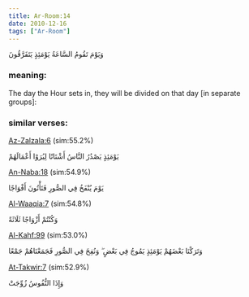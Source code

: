 ```yaml
---
title: Ar-Room:14
date: 2010-12-16
tags: ["Ar-Room"]
---
```

وَيَوْمَ تَقُومُ السَّاعَةُ يَوْمَئِذٍ يَتَفَرَّقُونَ
### meaning: 
The day the Hour sets in, they will be divided on that day [in separate groups]:
### similar verses: 

[Az-Zalzala:6](/99/6) (sim:55.2%)

يَوْمَئِذٍ يَصْدُرُ النَّاسُ أَشْتَاتًا لِيُرَوْا أَعْمَالَهُمْ

[An-Naba:18](/78/18) (sim:54.9%)

يَوْمَ يُنْفَخُ فِي الصُّورِ فَتَأْتُونَ أَفْوَاجًا

[Al-Waaqia:7](/56/7) (sim:54.8%)

وَكُنْتُمْ أَزْوَاجًا ثَلَاثَةً

[Al-Kahf:99](/18/99) (sim:53.0%)

وَتَرَكْنَا بَعْضَهُمْ يَوْمَئِذٍ يَمُوجُ فِي بَعْضٍ ۖ وَنُفِخَ فِي الصُّورِ فَجَمَعْنَاهُمْ جَمْعًا

[At-Takwir:7](/81/7) (sim:52.9%)

وَإِذَا النُّفُوسُ زُوِّجَتْ
